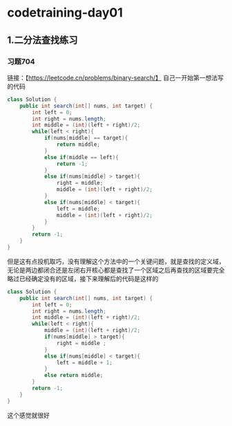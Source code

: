 # codetraining-day01
## 1.二分法查找练习
### 习题704
链接：【https://leetcode.cn/problems/binary-search/】
自己一开始第一想法写的代码
```java
class Solution {
    public int search(int[] nums, int target) {
        int left = 0;
        int right = nums.length;
        int middle = (int)(left + right)/2;
        while(left < right){
            if(nums[middle] == target){
                return middle;
            }
            else if(middle == left){
                return -1;
            }
            else if(nums[middle] > target){
                right = middle;
                middle = (int)(left + right)/2;
            }
            else if(nums[middle] < target){
                left = middle;
                middle = (int)(left + right)/2;
            }
        }
        return -1;
    }
}
```
但是这有点投机取巧，没有理解这个方法中的一个关键问题，就是查找的定义域，无论是两边都闭合还是左闭右开核心都是查找了一个区域之后再查找的区域要完全略过已经确定没有的区域，接下来理解后的代码是这样的
```java
class Solution {
    public int search(int[] nums, int target) {
        int left = 0;
        int right = nums.length;
        int middle = (int)(left + right)/2;
        while(left < right){
            middle = (int)(left + right)/2;
            if(nums[middle] > target){
                right = middle ;
            }
            else if(nums[middle] < target){
                left = middle + 1;
            }
            else return middle;
        }
        return -1;
    }
}
```
这个感觉就很好
